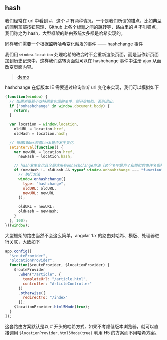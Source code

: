 ## hash

我们经常在 url 中看到 #，这个 # 有两种情况，一个是我们所谓的锚点，比如典型的回到顶部按钮原理、Github 上各个标题之间的跳转等，路由里的 # 不叫锚点，我们称之为 hash，大型框架的路由系统大多都是哈希实现的。

同样我们需要一个根据监听哈希变化触发的事件 —— hashchange 事件

我们用 `window.location` 处理哈希的改变时不会重新渲染页面，而是当作新页面加到历史记录中，这样我们跳转页面就可以在 hashchange 事件中注册 ajax 从而改变页面内容。

> [demo](demo/index.html)

hashchange 在低版本 IE 需要通过轮询监听 url 变化来实现，我们可以模拟如下

```js
(function(window) {
  // 如果浏览器不支持原生实现的事件，则开始模拟，否则退出。
  if ("onhashchange" in window.document.body) {
    return;
  }

  var location = window.location,
    oldURL = location.href,
    oldHash = location.hash;

  // 每隔100ms检查hash是否发生变化
  setInterval(function() {
    var newURL = location.href,
      newHash = location.hash;

    // hash发生变化且全局注册有onhashchange方法（这个名字是为了和模拟的事件名保持统一）；
    if (newHash != oldHash && typeof window.onhashchange === "function") {
      // 执行方法
      window.onhashchange({
        type: "hashchange",
        oldURL: oldURL,
        newURL: newURL
      });

      oldURL = newURL;
      oldHash = newHash;
    }
  }, 100);
})(window);
```

大型框架的路由当然不会这么简单，angular 1.x 的路由对哈希、模版、处理器进行关联，大致如下

```js
app.config([
  "$routeProvider",
  "$locationProvider",
  function($routeProvider, $locationProvider) {
    $routeProvider
      .when("/article", {
        templateUrl: "/article.html",
        controller: "ArticleController"
      })
      .otherwise({
        redirectTo: "/index"
      });
    $locationProvider.html5Mode(true);
  }
]);
```

这套路由方案默认是以 # 开头的哈希方式，如果不考虑低版本浏览器，就可以直接调用 `$locationProvider.html5Mode(true)` 利用 H5 的方案而不用哈希方案。
